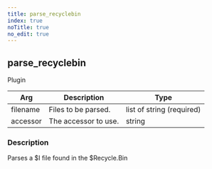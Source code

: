 ```yaml
---
title: parse_recyclebin
index: true
noTitle: true
no_edit: true
---
```




<div class="vql_item"></div>


## parse_recyclebin
<span class='vql_type pull-right page-header'>Plugin</span>



<div class="vqlargs"></div>

Arg | Description | Type
----|-------------|-----
filename|Files to be parsed.|list of string (required)
accessor|The accessor to use.|string

### Description

Parses a $I file found in the $Recycle.Bin

